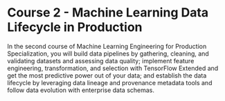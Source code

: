 # Course 2 - Machine Learning Data Lifecycle in Production
In the second course of Machine Learning Engineering for Production Specialization, you will build data pipelines by gathering, cleaning, and validating datasets and assessing data quality; implement feature engineering, transformation, and selection with TensorFlow Extended and get the most predictive power out of your data; and establish the data lifecycle by leveraging data lineage and provenance metadata tools and follow data evolution with enterprise data schemas.